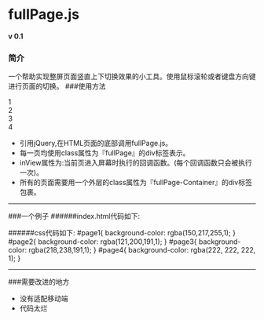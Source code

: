 # fullPage.js
**v 0.1**
### 简介
一个帮助实现整屏页面竖直上下切换效果的小工具。使用鼠标滚轮或者键盘方向键进行页面的切换。
###使用方法
    <div class="fullPage-Container">
      <div id="page1" class="fullPage" page-id='page-one' inView="func1">1</div>
      <div id="page2" class="fullPage" page-id='page-two' inView="func2">2</div>
      <div id="page3" class="fullPage" page-id='page-three' inView="func3">3</div>
      <div id="page4" class="fullPage" page-id='page-four' inView="func4">4</div>
    </div>

* 引用jQuery,在HTML页面的底部调用fullPage.js。
* 每一页均使用class属性为『fullPage』的div标签表示。
* inView属性为:当前页进入屏幕时执行的回调函数。(每个回调函数只会被执行一次)。
* 所有的页面需要用一个外层的class属性为『fullPage-Container』的div标签包裹。

---------
###一个例子
######index.html代码如下:
    <div class="fullPage-Container">
      <div id="page1" class="fullPage" page-id='page-one' inView="func1"></div>
      <div id="page2" class="fullPage" page-id='page-two' inView="func2"></div>
      <div id="page3" class="fullPage" page-id='page-three' inView="func3"></div>
      <div id="page4" class="fullPage" page-id='page-four' inView="func4"></div>
    </div>
    <script type="text/javascript">
      function func1(){
        alert(1);
      }
      function func2(){
        alert(2);
      }
      function func3(){
        alert(3);
      }
      function func4(){
        alert(4);
      }
    </script>
    <script src="js/fullPage.js" charset="utf-8"></script>
######css代码如下:
      #page1{
        background-color: rgba(150,217,255,1);
      }
      #page2{
        background-color: rgba(121,200,191,1);
      }
      #page3{
        background-color: rgba(218,238,191,1);
      }
      #page4{
        background-color: rgba(222, 222, 222, 1);
      }

--------
###需要改进的地方
* 没有适配移动端
* 代码太烂


  
  
